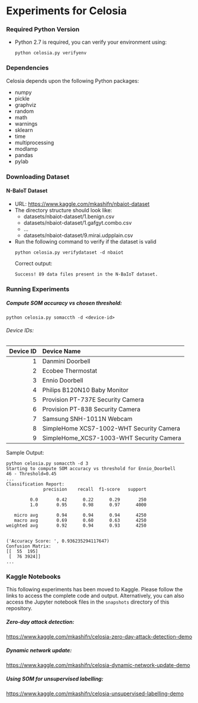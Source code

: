 # Experiments for Celosia

### Required Python Version
* Python 2.7 is required, you can verify your environment using:
  ```
  python celosia.py verifyenv
  ```
### Dependencies
Celosia depends upon the following Python packages:
  * numpy
  * pickle
  * graphviz
  * random
  * math
  * warnings
  * sklearn
  * time
  * multiprocessing
  * modlamp
  * pandas
  * pylab

  
### Downloading Dataset
#### N-BaIoT Dataset
* URL: https://www.kaggle.com/mkashifn/nbaiot-dataset
* The directory structure should look like:<br>
  - datasets/nbaiot-dataset/1.benign.csv
  - datasets/nbaiot-dataset/1.gafgyt.combo.csv
  - ...
  - datasets/nbaiot-dataset/9.mirai.udpplain.csv
* Run the following command to verify if the dataset is valid
  ```
  python celosia.py verifydataset -d nbaiot
  ```
  Correct output:
  ```
  Success! 89 data files present in the N-BaIoT dataset.
  ```

### Running Experiments
##### Compute SOM accuracy vs chosen threshold:
  ```
  python celosia.py somaccth -d <device-id>
  ```
  ###### Device IDs:

  | Device ID| Device Name                              |
  |---------:|:-----------------------------------------|
  | 1        | Danmini Doorbell                         |
  | 2        | Ecobee Thermostat                        |
  | 3        | Ennio Doorbell                           |
  | 4        | Philips B120N10 Baby Monitor             |
  | 5        | Provision PT-737E Security Camera        |
  | 6        | Provision PT-838 Security Camera         |
  | 7        | Samsung SNH-1011N Webcam                 |
  | 8        | SimpleHome XCS7-1002-WHT Security Camera |
  | 9        | SimpleHome_XCS7-1003-WHT Security Camera |

  Sample Output:
  ```
  python celosia.py somaccth -d 3
  Starting to compute SOM accuracy vs threshold for Ennio_Doorbell
  46 - Threshold=0.45
  ...
  Classification Report: 
                precision    recall  f1-score   support

           0.0       0.42      0.22      0.29       250
           1.0       0.95      0.98      0.97      4000

     micro avg       0.94      0.94      0.94      4250
     macro avg       0.69      0.60      0.63      4250
  weighted avg       0.92      0.94      0.93      4250


  ('Accuracy Score: ', 0.936235294117647)
  Confusion Matrix: 
  [[  55  195]
   [  76 3924]]
  ...
  ```
### Kaggle Notebooks

This following experiments has been moved to Kaggle. Please follow the links to access the complete code and output. Alternatively, you can also access the Jupyter notebook files in the `snapshots` directory of this repository. 

##### Zero-day attack detection:
  
  https://www.kaggle.com/mkashifn/celosia-zero-day-attack-detection-demo

##### Dynamic network update:
  https://www.kaggle.com/mkashifn/celosia-dynamic-network-update-demo

##### Using SOM for unsupervised labelling:
  https://www.kaggle.com/mkashifn/celosia-unsupervised-labelling-demo